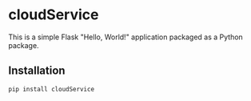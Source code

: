 # cloudService

This is a simple Flask "Hello, World!" application packaged as a Python package.

## Installation

```bash
pip install cloudService
